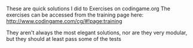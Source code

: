 These are quick solutions I did to Exercises on codingame.org
The exercises can be accessed from the training page here: http://www.codingame.com/cg/#!page:training

They aren't always the most elegant solutions, nor are they very modular, but they should at least pass some of the tests
